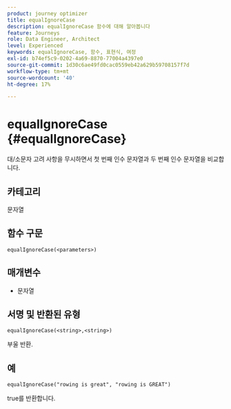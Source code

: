 ```yaml
---
product: journey optimizer
title: equalIgnoreCase
description: equalIgnoreCase 함수에 대해 알아봅니다
feature: Journeys
role: Data Engineer, Architect
level: Experienced
keywords: equalIgnoreCase, 함수, 표현식, 여정
exl-id: b74ef5c9-0202-4a69-8870-77004a4397e0
source-git-commit: 1d30c6ae49fd0cac0559eb42a629b59708157f7d
workflow-type: tm+mt
source-wordcount: '40'
ht-degree: 17%

---
```


# equalIgnoreCase {#equalIgnoreCase}

대/소문자 고려 사항을 무시하면서 첫 번째 인수 문자열과 두 번째 인수 문자열을 비교합니다.

## 카테고리

문자열

## 함수 구문

`equalIgnoreCase(<parameters>)`

## 매개변수

* 문자열

## 서명 및 반환된 유형

`equalIgnoreCase(<string>,<string>)`

부울 반환.

## 예

`equalIgnoreCase("rowing is great", "rowing is GREAT")`

true를 반환합니다.
